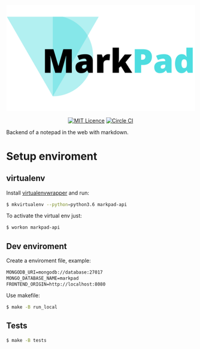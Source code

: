 <p align="center">
  <a href="https://markpad.com.br" target="_blank" rel="noopener noreferrer">
    <img alt="Logo" src="./logo.png" width="600px">
  </a>
</p>

<p align="center">
  <a href="https://opensource.org/licenses/MIT"><img src="https://img.shields.io/badge/License-MIT-yellow.svg" alt="MIT Licence"></a>
  <a href="https://circleci.com/gh/realmarkpad/markpad-api"><img src="https://circleci.com/gh/realmarkpad/markpad-api.svg?style=svg&circle-token=9015714b9f17c89769c53388e3c4c71c532b2db0" alt="Circle CI"></a>
</p>

Backend of a notepad in the web with markdown.

# Setup enviroment

## virtualenv

Install [virtualenvwrapper](https://virtualenvwrapper.readthedocs.io/en/latest/]) and run:

```bash
$ mkvirtualenv --python=python3.6 markpad-api
```

To activate the virtual env just:

```bash
$ workon markpad-api
```

## Dev enviroment

Create a enviroment file, example:
```
MONGODB_URI=mongodb://database:27017
MONGO_DATABASE_NAME=markpad
FRONTEND_ORIGIN=http://localhost:8080
```

Use makefile:
```bash
$ make -B run_local
```

## Tests

```bash
$ make -B tests
```
